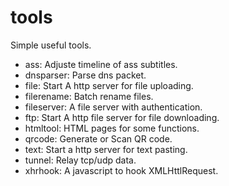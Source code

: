 # tools

Simple useful tools.
- ass: Adjuste timeline of ass subtitles.
- dnsparser: Parse dns packet.
- file: Start A http server for file uploading.
- filerename: Batch rename files.
- fileserver: A file server with authentication.
- ftp: Start A http file server for file downloading.
- htmltool: HTML pages for some functions.
- qrcode: Generate or Scan QR code.
- text: Start a http server for text pasting.
- tunnel: Relay tcp/udp data.
- xhrhook: A javascript to hook XMLHttlRequest.
